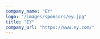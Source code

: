 ```yaml
---
company_name: "EY"
logo: "/images/sponsors/ey.jpg"
title: "EY"
company_url: "https://www.ey.com/"
---
```

